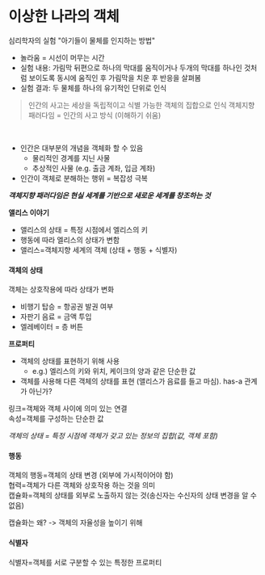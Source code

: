 # 이상한 나라의 객체

심리학자의 실험 "아기들이 물체를 인지하는 방법"

* 놀라움 = 시선이 머무는 시간
* 실험 내용: 가림막 뒤편으로 하나의 막대를 움직이거나 두개의 막대를 하나인 것처럼 보이도록 동시에 움직인 후 가림막을 치운 후 반응을 살펴봄
* 실험 결과: 두 물체를 하나의 유기적인 단위로 인식

> 인간의 사고는 세상을 독립적이고 식별 가능한 객체의 집합으로 인식
> 객체지향 패러다임 = 인간의 사고 방식 (이해하기 쉬움)

<br>

* 인간은 대부분의 개념을 객체화 할 수 있음
    * 물리적인 경계를 지닌 사물
    * 추상적인 사물 (e.g. 출금 계좌, 입금 계좌)
* 인간이 객체로 분해하는 행위 = 복잡성 극복

***객체지향 패러다임은 현실 세계를 기반으로 새로운 세계를 창조하는 것***
<br>

**앨리스 이야기**
* 앨리스의 상태 = 특정 시점에서 엘리스의 키
* 행동에 따라 엘리스의 상태가 변함
* 앨리스=객체지향 세계의 객체 (상태 + 행동 + 식별자)


#### 객체의 상태

객체는 상호작용에 따라 상태가 변화

* 비행기 탑승 = 항공권 발권 여부
* 자판기 음료 = 금액 투입
* 엘레베이터 = 층 버튼

**프로퍼티**
* 객체의 상태를 표현하기 위해 사용
  * e.g.) 엘리스의 키와 위치, 케이크의 양과 같은 단순한 값
* 객체를 사용해 다른 객체의 상태를 표현 (앨리스가 음료를 들고 마심). has-a 관계가 아닌가?

링크=객체와 객체 사이에 의미 있는 연결 <br>
속성=객체를 구성하는 단순한 값

*객체의 상태 = 특정 시점에 객체가 갖고 있는 정보의 집합(값, 객체 포함)*

#### 행동

객체의 행동=객체의 상태 변경 (외부에 가시적이어야 함) <br>
협력=객체가 다른 객체와 상호작용 하는 것을 의미 <br>
캡슐화=객체의 상태를 외부로 노출하지 않는 것(송신자는 수신자의 상태 변경을 알 수 없음) <br>

캡슐화는 왜? -> 객체의 자율성을 높이기 위해

#### 식별자
식별자=객체를 서로 구분할 수 있는 특정한 프로퍼티











